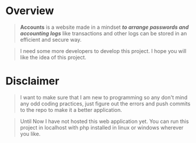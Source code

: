 # Overview

> **Accounts** is a website made in a mindset **_to arrange passwords and accounting logs_** like transactions and other logs can be stored in an efficient and secure way.

> I need some more developers to develop this project. I hope you will like the idea of this project.

# Disclaimer

> I want to make sure that I am new to programming so any don't mind any odd coding practices, just figure out the errors and push commits to the repo to make it a better application.

> Until Now I have not hosted this web application yet. You can run this project in localhost with php installed in linux or windows wherever you like.
